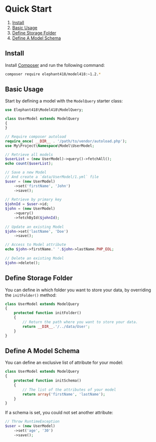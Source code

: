 Quick Start
======

1. [Install](#install)
2. [Basic Usage](#basic-usage)
3. [Define Storage Folder](#define-storage-folder)
4. [Define A Model Schema](#define-a-model-schema)



Install
--------

Install [Composer](http://getcomposer.org/doc/01-basic-usage.md#installation) and run the following command:

```sh
composer require elephant418/model418:~1.2.*
```



Basic Usage
--------

Start by defining a model with the `ModelQuery` starter class:

```php
use Elephant418\Model418\ModelQuery;

class UserModel extends ModelQuery
{
}
```

```php
// Require composer autoload
require_once( __DIR__ . '/path/to/vendor/autoload.php');
use My\Project\Namespace\Model\UserModel;

// Retrieve all models
$userList = (new UserModel)->query()->fetchAll();
echo count($userList);

// Save a new Model
// And create a `data/UserModel/1.yml` file
$user = (new UserModel)
    ->set('firstName', 'John')
    ->save();
    
// Retrieve by primary key
$johnId = $user->id;
$john = (new UserModel)
    ->query()
    ->fetchById($johnId);
    
// Update an existing Model
$john->set('lastName', 'Doe')
    ->save();

// Access to Model attribute
echo $john->firstName.' '.$john->lastName.PHP_EOL;
    
// Delete an existing Model
$john->delete();
```



Define Storage Folder
--------

You can define in which folder you want to store your data, by overriding the `initFolder()` method:

```php
class UserModel extends ModelQuery
{
    protected function initFolder()
    {
        // Return the path where you want to store your data.
        return __DIR__.'/../data/User';
    }
}
```



Define A Model Schema
--------

You can define an exclusive list of attribute for your model:

```php
class UserModel extends ModelQuery
{
    protected function initSchema()
    {
        // The list of the attributes of your model
        return array('firstName', 'lastName');
    }
}
```

If a schema is set, you could not set another attribute: 

```php
// Throw RuntimeException
$user = (new UserModel)
    ->set('age', '30')
    ->save();
```

